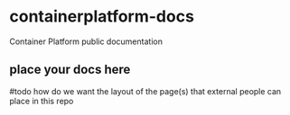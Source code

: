 # containerplatform-docs
Container Platform public documentation

## place your docs here

#todo how do we want the layout of the page(s) that external people can place in this repo
